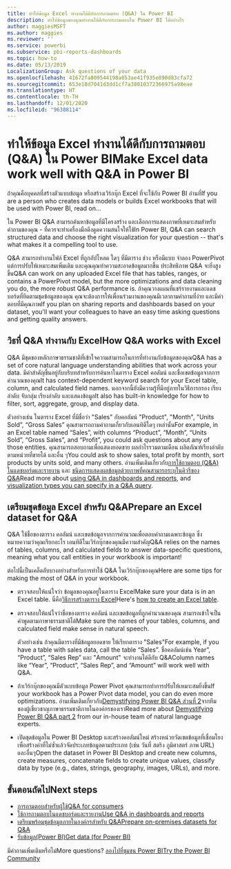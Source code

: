 ```yaml
---
title: ทำให้ข้อมูล Excel ทำงานได้ดีกับการถามตอบ (Q&A) ใน Power BI
description: ทำให้ข้อมูลของคุณทำงานได้ดีกับการถามตอบใน Power BI ได้อย่างไร
author: maggiesMSFT
ms.author: maggies
ms.reviewer: ''
ms.service: powerbi
ms.subservice: pbi-reports-dashboards
ms.topic: how-to
ms.date: 05/13/2019
LocalizationGroup: Ask questions of your data
ms.openlocfilehash: 41672fa809544198a053ae41f935e890d83cfa72
ms.sourcegitcommit: 653e18d7041d3dd1cf7a38010372366975a98eae
ms.translationtype: HT
ms.contentlocale: th-TH
ms.lasthandoff: 12/01/2020
ms.locfileid: "96388114"
---
```

# <a name="make-excel-data-work-well-with-qa-in-power-bi"></a><span data-ttu-id="f0601-103">ทำให้ข้อมูล Excel ทำงานได้ดีกับการถามตอบ (Q&A) ใน Power BI</span><span class="sxs-lookup"><span data-stu-id="f0601-103">Make Excel data work well with Q&A in Power BI</span></span>
<span data-ttu-id="f0601-104">ถ้าคุณคือบุคคลที่สร้างตัวแบบข้อมูล หรือสร้างเวิร์กบุ๊ก Excel ที่จะใช้กับ Power BI อ่านที่</span><span class="sxs-lookup"><span data-stu-id="f0601-104">If you are a person who creates data models or builds Excel workbooks that will be used with Power BI, read on...</span></span>

<span data-ttu-id="f0601-105">ใน Power BI Q&A สามารถค้นหาข้อมูลที่มีโครงสร้าง และเลือกการแสดงภาพที่เหมาะสมสำหรับคำถามของคุณ - ที่ควรจะทำเครื่องมือดึงดูดความสนใจให้ใช้</span><span class="sxs-lookup"><span data-stu-id="f0601-105">In Power BI, Q&A can search structured data and choose the right visualization for your question -- that's what makes it a compelling tool to use.</span></span>   

<span data-ttu-id="f0601-106">Q&A สามารถทำงานไฟล์ Excel ที่ถูกอัปโหลด ใดๆ ที่มีตาราง ช่วง หรือมีแบบ จำลอง PowerPivot แต่การปรับให้เหมาะสมเพิ่มเติม และคุณคุณทำความสะอาดข้อมูลมากขึ้น ประสิทธิภาพ Q&A จะยิ่งสูงขึ้น</span><span class="sxs-lookup"><span data-stu-id="f0601-106">Q&A can work on any uploaded Excel file that has tables, ranges, or contains a PowerPivot model, but the more optimizations and data cleaning you do, the more robust Q&A performance is.</span></span>  <span data-ttu-id="f0601-107">ถ้าคุณวางแผนที่แชร์รายงานและแดชบอร์ดที่ยึดตามชุดข้อมูลของคุณ คุณจะต้องการให้เพื่อนร่วมงานของคุณมีเวลาถามคำถามที่ง่าย และมีคำตอบที่มีคุณภาพ</span><span class="sxs-lookup"><span data-stu-id="f0601-107">If you plan on sharing reports and dashboards based on your dataset, you'll want your colleagues to have an easy time asking questions and getting quality answers.</span></span>

## <a name="how-qa-works-with-excel"></a><span data-ttu-id="f0601-108">วิธที่ Q&A ทำงานกับ Excel</span><span class="sxs-lookup"><span data-stu-id="f0601-108">How Q&A works with Excel</span></span>
<span data-ttu-id="f0601-109">Q&A มีชุดของหลักภาษาธรรมชาติที่เข้าใจความสามารถในการที่ทำงานกับข้อมูลของคุณ</span><span class="sxs-lookup"><span data-stu-id="f0601-109">Q&A has a set of core natural language understanding abilities that work across your data.</span></span> <span data-ttu-id="f0601-110">มีคำสำคัญขึ้นอยู่กับบริบทสำหรับการค้นหาในตาราง Excel คอลัมน์ และชื่อเขตข้อมูลจากการคำนวณของคุณ</span><span class="sxs-lookup"><span data-stu-id="f0601-110">It has context-dependent keyword search for your Excel table, column, and calculated field names.</span></span> <span data-ttu-id="f0601-111">นอกจากนี้ยังมีความรู้ที่มีอยู่ภายในวิธีการกรอง เรียงลำดับ จับกลุ่ม เรียงลำดับ และแสดงข้อมูล</span><span class="sxs-lookup"><span data-stu-id="f0601-111">It also has built-in knowledge for how to filter, sort, aggregate, group, and display data.</span></span> 

<span data-ttu-id="f0601-112">ตัวอย่างเช่น ในตาราง Excel ที่มีชื่อว่า "Sales" กับคอลัมน์ "Product", "Month", "Units Sold”, “Gross Sales” คุณสามารถถามคำถามเกี่ยวกับเอนทิตีใดๆ เหล่านั้น</span><span class="sxs-lookup"><span data-stu-id="f0601-112">For example, in an Excel table named “Sales”, with columns “Product”, “Month”, “Units Sold”, “Gross Sales”, and “Profit”, you could ask questions about any of those entities.</span></span>  <span data-ttu-id="f0601-113">คุณสามารถสอบถามเพื่อแสดงยอดขาย ผลกำไรรวมตามเดือน ผลิตภัณฑ์เรียงลำดับตามหน่วยที่ขายได้ และอื่น ๆ</span><span class="sxs-lookup"><span data-stu-id="f0601-113">You could ask to show sales, total profit by month, sort products by units sold, and many others.</span></span> <span data-ttu-id="f0601-114">อ่านเพิ่มเติมเกี่ยวกับ[การใช้ถามตอบ (Q&A) ในแดชบอร์ดและรายงาน](power-bi-tutorial-q-and-a.md) และ [ชนิดการแสดงผลข้อมูลด้วยภาพที่คุณสามารถระบุในคิวรีของ Q&A](../visuals/power-bi-visualization-types-for-reports-and-q-and-a.md)</span><span class="sxs-lookup"><span data-stu-id="f0601-114">Read more about [using Q&A in dashboards and reports](power-bi-tutorial-q-and-a.md), and [visualization types you can specify in a Q&A query](../visuals/power-bi-visualization-types-for-reports-and-q-and-a.md).</span></span>

## <a name="prepare-an-excel-dataset-for-qa"></a><span data-ttu-id="f0601-115">เตรียมชุดข้อมูล Excel สำหรับ Q&A</span><span class="sxs-lookup"><span data-stu-id="f0601-115">Prepare an Excel dataset for Q&A</span></span>
<span data-ttu-id="f0601-116">Q&A ใช้ชื่อของตาราง คอลัมน์ และเขตข้อมูลจากการคำนวณเพื่อตอบคำถามเฉพาะข้อมูล ซึ่งหมายความว่าคุณเรียกอะไร เอนทิตีในเวิร์กบุ๊กของคุณมีความสำคัญ</span><span class="sxs-lookup"><span data-stu-id="f0601-116">Q&A relies on the names of tables, columns, and calculated fields to answer data-specific questions, meaning what you call entities in your workbook is important!</span></span>

<span data-ttu-id="f0601-117">ต่อไปนี้เป็นเคล็ดลับบางอย่างสำหรับการทำใช้ Q&A ในเวิร์กบุ๊กของคุณ</span><span class="sxs-lookup"><span data-stu-id="f0601-117">Here are some tips for making the most of Q&A in your workbook.</span></span>

* <span data-ttu-id="f0601-118">ตรวจสอบให้แน่ใจว่า ข้อมูลของคุณอยู่ในตาราง Excel</span><span class="sxs-lookup"><span data-stu-id="f0601-118">Make sure your data is in an Excel table.</span></span> <span data-ttu-id="f0601-119">นี่คือ[วิธีการสร้างตาราง Excel](https://support.office.com/article/Create-an-Excel-table-in-a-worksheet-e81aa349-b006-4f8a-9806-5af9df0ac664)</span><span class="sxs-lookup"><span data-stu-id="f0601-119">Here's [how to create an Excel table](https://support.office.com/article/Create-an-Excel-table-in-a-worksheet-e81aa349-b006-4f8a-9806-5af9df0ac664).</span></span>
* <span data-ttu-id="f0601-120">ตรวจสอบให้แน่ใจว่าชื่อของตาราง คอลัมน์ และเขตข้อมูลที่ถูกคำนวณของคุณ สามารถเข้าใจเป็นคำพูดตามภาษาธรรมชาติได้</span><span class="sxs-lookup"><span data-stu-id="f0601-120">Make sure the names of your tables, columns, and calculated field make sense in natural speech.</span></span>
  
  <span data-ttu-id="f0601-121">ตัวอย่างเช่น ถ้าคุณมีตารางที่มีข้อมูลยอดขาย ให้เรียกตาราง "Sales"</span><span class="sxs-lookup"><span data-stu-id="f0601-121">For example, if you have a table with sales data, call the table “Sales”.</span></span> <span data-ttu-id="f0601-122">ชื่อคอลัมน์เช่น Year”, “Product”, “Sales Rep” และ "Amount" จะทำงานได้ดีกับ Q&A</span><span class="sxs-lookup"><span data-stu-id="f0601-122">Column names like “Year”, “Product”, “Sales Rep”, and “Amount” will work well with Q&A.</span></span>

* <span data-ttu-id="f0601-123">ถ้าเวิร์กบุ๊กของคุณมีตัวแบบข้อมูล Power Pivot คุณสามารถทำการปรับให้เหมาะสมยิ่งขึ้น</span><span class="sxs-lookup"><span data-stu-id="f0601-123">If your workbook has a Power Pivot data model, you can do even more optimizations.</span></span> <span data-ttu-id="f0601-124">อ่านเพิ่มเติมเกี่ยวกับ[Demystifying Power BI Q&A ส่วนที่ 2](https://powerbi.microsoft.com/blog/demystifying-power-bi-q-amp-a-part-2/)จากทีมของผู้เชี่ยวชาญภาษาธรรมชาติภายในองค์กรของเรา</span><span class="sxs-lookup"><span data-stu-id="f0601-124">Read more about [Demystifying Power BI Q&A part 2](https://powerbi.microsoft.com/blog/demystifying-power-bi-q-amp-a-part-2/) from our in-house team of natural language experts.</span></span>

* <span data-ttu-id="f0601-125">เปิดชุดข้อมูลใน Power BI Desktop และสร้างคอลัมน์ใหม่ สร้างหน่วยวัดเขตข้อมูลที่เชื่อมโยงเพื่อสร้างค่าที่ไม่ซ้ำแล้วจัดประเภทข้อมูลตามประเภท (เช่น วันที่ สตริง ภูมิศาสตร์ ภาพ URL) และอื่นๆ</span><span class="sxs-lookup"><span data-stu-id="f0601-125">Open the dataset in Power BI Desktop and create new columns, create measures, concatenate fields to create unique values, classify data by type (e.g., dates, strings, geography, images, URLs), and more.</span></span>

## <a name="next-steps"></a><span data-ttu-id="f0601-126">ขั้นตอนถัดไป</span><span class="sxs-lookup"><span data-stu-id="f0601-126">Next steps</span></span>

- [<span data-ttu-id="f0601-127">การถามตอบสำหรับผู้ใช้</span><span class="sxs-lookup"><span data-stu-id="f0601-127">Q&A for consumers</span></span>](../consumer/end-user-q-and-a.md)  
- [<span data-ttu-id="f0601-128">ใช้การถามตอบในแดชบอร์ดและรายงาน</span><span class="sxs-lookup"><span data-stu-id="f0601-128">Use Q&A in dashboards and reports</span></span>](power-bi-tutorial-q-and-a.md)
- [<span data-ttu-id="f0601-129">เตรียมพร้อมชุดข้อมูลภายในองค์กรสำหรับ Q&A</span><span class="sxs-lookup"><span data-stu-id="f0601-129">Prepare on-premises datasets for Q&A</span></span>](service-q-and-a-direct-query.md)   
- [<span data-ttu-id="f0601-130">รับข้อมูล(Power BI)</span><span class="sxs-lookup"><span data-stu-id="f0601-130">Get data (for Power BI)</span></span>](../connect-data/service-get-data.md)  

<span data-ttu-id="f0601-131">มีคำถามเพิ่มเติมหรือไม่</span><span class="sxs-lookup"><span data-stu-id="f0601-131">More questions?</span></span> [<span data-ttu-id="f0601-132">ลองไปที่ชุมชน Power BI</span><span class="sxs-lookup"><span data-stu-id="f0601-132">Try the Power BI Community</span></span>](https://community.powerbi.com/)
